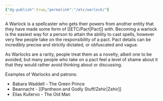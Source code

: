```yaml
---
{"dg-publish":true,"permalink":"/etc/warlock/"}
---
```


A Warlock is a spellcaster who gets their powers from another entity that they have made some form of [[ETC/Pact\|Pact]] with. Becoming a warlock is the easiest way for a person to attain the ability to cast spells, however very few people take on the responsibility of a pact. Pact details can be incredibly precise and strictly dictated, or obfuscated and vague.

As Warlocks are a rarity, people treat them as a novelty, albeit one to be avoided, but many people who take on a pact feel a level of shame about it that they would rather avoid thinking about or discussing.

Examples of Warlocks and patrons:
- Babara Waddell - The Green Prince
- Beannacht - [[Pantheon and Godly Stuff/Zehir\|Zehir]]
- Elias Kullervo - The Old Man